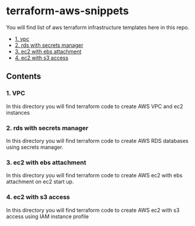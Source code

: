 # terraform-aws-snippets

You will find list of aws terraform infrastructure templates here in this repo.

- [1. vpc](./1.%20aws_tf_vpc_basics/)
- [2. rds with secrets manager](./2.%20aws_tf_rds_secrets_manager/)
- [3. ec2 with ebs attachment](./3.%20aws_tf_ec2_ebs_userdata/)
- [4. ec2 with s3 access](./4.%20aws_tf_ec2_s3/)

## Contents

### 1. VPC

In this directory you will find terraform code to create AWS VPC and ec2 instances

### 2. rds with secrets manager

In this directory you will find terraform code to create AWS RDS databases using secrets manager.

### 3. ec2 with ebs attachment

In this directory you will find terraform code to create AWS ec2 with ebs attachment on ec2 start up.

### 4. ec2 with s3 access

In this directory you will find terraform code to create AWS ec2 with s3 access using IAM instance profile
